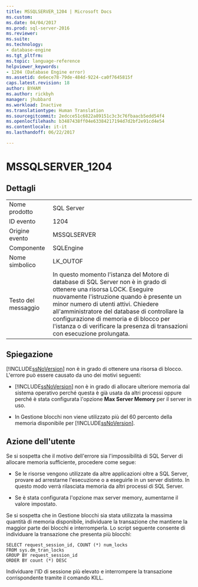 ```yaml
---
title: MSSQLSERVER_1204 | Microsoft Docs
ms.custom: 
ms.date: 04/04/2017
ms.prod: sql-server-2016
ms.reviewer: 
ms.suite: 
ms.technology:
- database-engine
ms.tgt_pltfrm: 
ms.topic: language-reference
helpviewer_keywords:
- 1204 (Database Engine error)
ms.assetid: de6ece78-79de-484d-9224-ca0f7645815f
caps.latest.revision: 18
author: BYHAM
ms.author: rickbyh
manager: jhubbard
ms.workload: Inactive
ms.translationtype: Human Translation
ms.sourcegitcommit: 2edcce51c6822a89151c3c3c76fbaacb5edd54f4
ms.openlocfilehash: b3487438ff04e63384217194d7d2bf2e91cd4e54
ms.contentlocale: it-it
ms.lasthandoff: 06/22/2017

---
```

# <a name="mssqlserver1204"></a>MSSQLSERVER_1204
  
## <a name="details"></a>Dettagli  
  
|||  
|-|-|  
|Nome prodotto|SQL Server|  
|ID evento|1204|  
|Origine evento|MSSQLSERVER|  
|Componente|SQLEngine|  
|Nome simbolico|LK_OUTOF|  
|Testo del messaggio|In questo momento l'istanza del Motore di database di SQL Server non è in grado di ottenere una risorsa LOCK. Eseguire nuovamente l'istruzione quando è presente un minor numero di utenti attivi. Chiedere all'amministratore del database di controllare la configurazione di memoria e di blocco per l'istanza o di verificare la presenza di transazioni con esecuzione prolungata.|  
  
## <a name="explanation"></a>Spiegazione  
[!INCLUDE[ssNoVersion](../../includes/ssnoversion-md.md)] non è in grado di ottenere una risorsa di blocco. L'errore può essere causato da uno dei motivi seguenti:  
  
-   [!INCLUDE[ssNoVersion](../../includes/ssnoversion-md.md)] non è in grado di allocare ulteriore memoria dal sistema operativo perché questa è già usata da altri processi oppure perché è stata configurata l'opzione **Max Server Memory** per il server in uso.  
  
-   In Gestione blocchi non viene utilizzato più del 60 percento della memoria disponibile per [!INCLUDE[ssNoVersion](../../includes/ssnoversion-md.md)].  
  
## <a name="user-action"></a>Azione dell'utente  
Se si sospetta che il motivo dell'errore sia l'impossibilità di SQL Server di allocare memoria sufficiente, procedere come segue:  
  
-   Se le risorse vengono utilizzate da altre applicazioni oltre a SQL Server, provare ad arrestarne l'esecuzione o a eseguirle in un server distinto. In questo modo verrà rilasciata memoria da altri processi di SQL Server.  
  
-   Se è stata configurata l'opzione max server memory, aumentarne il valore impostato.  
  
Se si sospetta che in Gestione blocchi sia stata utilizzata la massima quantità di memoria disponibile, individuare la transazione che mantiene la maggior parte dei blocchi e interromperla. Lo script seguente consente di individuare la transazione che presenta più blocchi:  
  
```  
SELECT request_session_id, COUNT (*) num_locks  
FROM sys.dm_tran_locks  
GROUP BY request_session_id   
ORDER BY count (*) DESC  
```  
  
Individuare l'ID di sessione più elevato e interrompere la transazione corrispondente tramite il comando KILL.  
  

